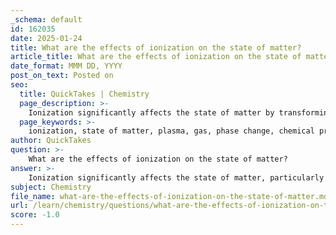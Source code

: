 ```yaml
---
_schema: default
id: 162035
date: 2025-01-24
title: What are the effects of ionization on the state of matter?
article_title: What are the effects of ionization on the state of matter?
date_format: MMM DD, YYYY
post_on_text: Posted on
seo:
  title: QuickTakes | Chemistry
  page_description: >-
    Ionization significantly affects the state of matter by transforming gases into plasma, altering chemical properties, and leading to phase changes and secondary ionization.
  page_keywords: >-
    ionization, state of matter, plasma, gas, phase change, chemical properties, secondary ionization, ionization energy, energy transitions, reactivity
author: QuickTakes
question: >-
    What are the effects of ionization on the state of matter?
answer: >-
    Ionization significantly affects the state of matter, particularly in the transition from gas to plasma. Here are the key effects of ionization on the states of matter:\n\n1. **Transition to Plasma**: Ionization occurs when sufficient energy is provided to a gas, causing the atoms or molecules to lose electrons and form ions. This process transforms the gas into plasma, which is considered the fourth state of matter. Plasma consists of free electrons and ions, and it exhibits unique properties such as electrical conductivity and responsiveness to magnetic fields.\n\n2. **Phase Changes**: The ionization process can be viewed as a phase change. For example, when a gas is ionized, it transitions to a plasma state. Conversely, when plasma loses energy and recombines, it can revert to a gaseous state through a process known as deionization or recombination.\n\n3. **Chemical Properties Alteration**: Ionization changes the electrical charge of atoms or molecules, which can significantly alter their chemical properties. Ionized atoms or molecules behave differently in chemical reactions compared to their neutral counterparts. For instance, ionized species may have different reactivity, bonding characteristics, and interaction with other substances.\n\n4. **Secondary Ionization**: The energetic electrons produced during the ionization process can lead to further ionization of nearby atoms or molecules, known as secondary ionization. This can create a cascade effect, further altering the state of matter in the vicinity.\n\n5. **Energy Requirements**: The energy required for ionization, known as ionization energy, is a critical factor in determining the conditions under which ionization occurs. This energy varies among different elements and influences the stability and behavior of matter in various states.\n\nIn summary, ionization plays a crucial role in the transition between states of matter, particularly in the formation of plasma from gases, and it significantly alters the chemical properties and reactivity of substances.
subject: Chemistry
file_name: what-are-the-effects-of-ionization-on-the-state-of-matter.md
url: /learn/chemistry/questions/what-are-the-effects-of-ionization-on-the-state-of-matter
score: -1.0
---
```


&nbsp;